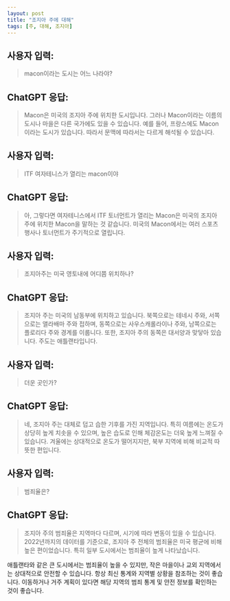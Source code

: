 ```yaml
---
layout: post
title: "조지아 주에 대해"
tags: [주, 대해, 조지아]
---
```


## 사용자 입력:
> macon이라는 도시는 어느 나라야?

## ChatGPT 응답:
> Macon은 미국의 조지아 주에 위치한 도시입니다. 그러나 Macon이라는 이름의 도시나 마을은 다른 국가에도 있을 수 있습니다. 예를 들어, 프랑스에도 Macon이라는 도시가 있습니다. 따라서 문맥에 따라서는 다르게 해석될 수 있습니다.

## 사용자 입력:
> ITF 여자테니스가 열리는 macon이야

## ChatGPT 응답:
> 아, 그렇다면 여자테니스에서 ITF 토너먼트가 열리는 Macon은 미국의 조지아 주에 위치한 Macon을 말하는 것 같습니다. 미국의 Macon에서는 여러 스포츠 행사나 토너먼트가 주기적으로 열립니다.

## 사용자 입력:
> 조지아주는 미국 영토내에 어디쯤 위치하나?

## ChatGPT 응답:
> 조지아 주는 미국의 남동부에 위치하고 있습니다. 북쪽으로는 테네시 주와, 서쪽으로는 앨라배마 주와 접하며, 동쪽으로는 사우스캐롤라이나 주와, 남쪽으로는 플로리다 주와 경계를 이룹니다. 또한, 조지아 주의 동쪽은 대서양과 맞닿아 있습니다. 주도는 애틀랜타입니다.

## 사용자 입력:
> 더운 곳인가?

## ChatGPT 응답:
> 네, 조지아 주는 대체로 덥고 습한 기후를 가진 지역입니다. 특히 여름에는 온도가 상당히 높게 치솟을 수 있으며, 높은 습도로 인해 체감온도는 더욱 높게 느껴질 수 있습니다. 겨울에는 상대적으로 온도가 떨어지지만, 북부 지역에 비해 비교적 따뜻한 편입니다.

## 사용자 입력:
> 범죄율은?

## ChatGPT 응답:
> 조지아 주의 범죄율은 지역마다 다르며, 시기에 따라 변동이 있을 수 있습니다. 2022년까지의 데이터를 기준으로, 조지아 주 전체의 범죄율은 미국 평균에 비해 높은 편이었습니다. 특히 일부 도시에서는 범죄율이 높게 나타났습니다.

애틀랜타와 같은 큰 도시에서는 범죄율이 높을 수 있지만, 작은 마을이나 교외 지역에서는 상대적으로 안전할 수 있습니다. 항상 최신 통계와 지역별 상황을 참조하는 것이 좋습니다. 이동하거나 거주 계획이 있다면 해당 지역의 범죄 통계 및 안전 정보를 확인하는 것이 좋습니다.

